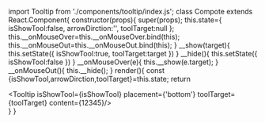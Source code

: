 import Tooltip from './components/tooltip/index.js';
class Compote extends React.Component{
  constructor(props){
    super(props);
    this.state={
      isShowTool:false,
      arrowDirction:'',
      toolTarget:null
    };
    this.__onMouseOver=this.__onMouseOver.bind(this);
    this.__onMouseOut=this.__onMouseOut.bind(this);
  }
  __show(target){
     this.setState({
       isShowTool:true,
       toolTarget:target
     })
  }
  __hide(){
    this.setState({
      isShowTool:false
    })
  }
  __onMouseOver(e){
    this.__show(e.target);
  }
  __onMouseOut(){
    this.__hide();
  }
  render(){
    const {isShowTool,arrowDirction,toolTarget}=this.state;
    return <div className="m-compote" onMouseOver={this.__onMouseOver} onMouseOut={this.__onMouseOut}> 
             <Tooltip isShowTool={isShowTool} placement={'bottom'} toolTarget={toolTarget} content={12345}/>
           </div>
  }
}

